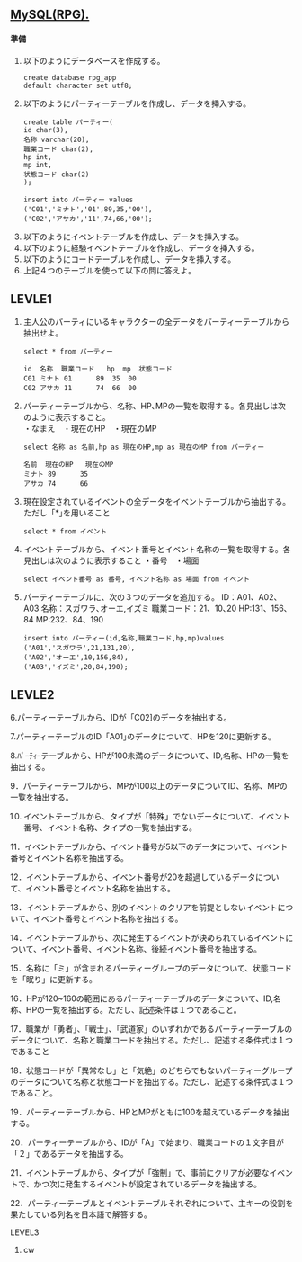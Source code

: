 ## [MySQL(RPG).](https://joytas.net/programming/mysql/mysql_rpg)
#### 準備
1. 以下のようにデータベースを作成する。
	~~~mysql
	create database rpg_app
	default character set utf8;
	~~~
1. 以下のようにパーティーテーブルを作成し、データを挿入する。
	~~~mysql
	create table パーティー(
	id char(3),
	名称 varchar(20),
	職業コード char(2),
	hp int,
	mp int,
	状態コード char(2)
	);

	insert into パーティー values
	('C01','ミナト','01',89,35,'00'),
	('C02','アサカ','11',74,66,'00');
	~~~
1. 以下のようにイベントテーブルを作成し、データを挿入する。
1. 以下のように経験イベントテーブルを作成し、データを挿入する。
1. 以下のようにコードテーブルを作成し、データを挿入する。
1. 上記４つのテーブルを使って以下の問に答えよ。
## LEVLE1
1. 主人公のパーティにいるキャラクターの全データをパーティーテーブルから抽出せよ。
	~~~mysql
	select * from パーティー
	~~~
	~~~mysql
	id	名称	職業コード	hp	mp	状態コード	
	C01	ミナト	01		89	35	00	
	C02	アサカ	11		74	66	00	
	~~~
1. パーティーテーブルから、名称、HP､MPの一覧を取得する。各見出しは次のように表示すること。  
	・なまえ　・現在のHP　・現在のMP
	~~~mysql
	select 名称 as 名前,hp as 現在のHP,mp as 現在のMP from パーティー
	~~~
	~~~mysql
	名前	現在のHP	現在のMP	
	ミナト	89		35	
	アサカ	74		66	
	~~~
1. 現在設定されているイベントの全データをイベントテーブルから抽出する。ただし「*｣を用いること
	~~~mysql
	select * from イベント
	~~~
1. イベントテーブルから、イベント番号とイベント名称の一覧を取得する。各見出しは次のように表示すること
・番号　・場面
	~~~mysql
	select イベント番号 as 番号, イベント名称 as 場面 from イベント
	~~~
1. パーティーテーブルに、次の３つのデータを追加する。
ID：A01、A02、A03
名称：スガワラ､オーエ,イズミ
職業コード：21、10､20
HP:131、156、84
MP:232、84、190
	~~~mysql
	insert into パーティー(id,名称,職業コード,hp,mp)values
	('A01','スガワラ',21,131,20),
	('A02','オーエ',10,156,84),
	('A03','イズミ',20,84,190);
	~~~
## LEVLE2
6.パーティーテーブルから、IDが「C02]のデータを抽出する。

7.パーティーテーブルのID「A01｣のデータについて、HPを120に更新する。

8.ﾊﾟｰﾃｨｰテーブルから、HPが100未満のデータについて、ID,名称、HPの一覧を抽出する。

9．パーティーテーブルから、MPが100以上のデータについてID、名称、MPの一覧を抽出する。

10. イベントテーブルから、タイプが「特殊」でないデータについて、イベント番号、イベント名称、タイプの一覧を抽出する。

11．イベントテーブルから、イベント番号が5以下のデータについて、イベント番号とイベント名称を抽出する。

12．イベントテーブルから、イベント番号が20を超過しているデータについて、イベント番号とイベント名称を抽出する。

13．イベントテーブルから、別のイベントのクリアを前提としないイベントについて、イベント番号とイベント名称を抽出する。

14．イベントテーブルから、次に発生するイベントが決められているイベントについて、イベント番号、イベント名称、後続イベント番号を抽出する。

15．名称に「ミ」が含まれるパーティーグループのデータについて、状態コードを「眠り」に更新する。

16．HPが120~160の範囲にあるパーティーテーブルのデータについて、ID,名称、HPの一覧を抽出する。ただし、記述条件は１つであること。

17．職業が「勇者」、「戦士」、「武道家」のいずれかであるパーティーテーブルのデータについて、名称と職業コードを抽出する。ただし、記述する条件式は１つであること

18．状態コードが「異常なし」と「気絶」のどちらでもないパーティーグループのデータについて名称と状態コードを抽出する。ただし、記述する条件式は１つであること。

19．パーティーテーブルから、HPとMPがともに100を超えているデータを抽出する。

20．パーティーテーブルから、IDが「A」で始まり、職業コードの１文字目が「２」であるデータを抽出する。

21．イベントテーブルから、タイプが「強制」で、事前にクリアが必要なイベントで、かつ次に発生するイベントが設定されているデータを抽出する。

22．パーティーテーブルとイベントテーブルそれぞれについて、主キーの役割を果たしている列名を日本語で解答する。

LEVEL3




1. cw
	~~~mysql
	~~~
	~~~mysql
	~~~
